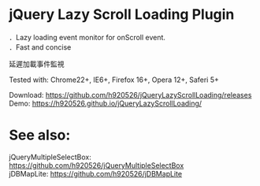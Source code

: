 jQuery Lazy Scroll Loading Plugin
=======================

．Lazy loading event monitor for onScroll event.
<br />
．Fast and concise
<br />

延遲加載事件監視

Tested with: Chrome22+, IE6+, Firefox 16+, Opera 12+, Saferi 5+

Download: https://github.com/h920526/jQueryLazyScrollLoading/releases
<br />
Demo: https://h920526.github.io/jQueryLazyScrollLoading/

See also:
==========
jQueryMultipleSelectBox: https://github.com/h920526/jQueryMultipleSelectBox
<br />
jDBMapLite: https://github.com/h920526/jDBMapLite
